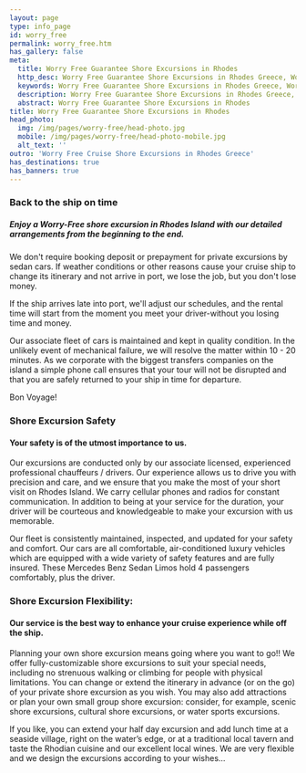 ```yaml
---
layout: page
type: info_page
id: worry_free
permalink: worry_free.htm
has_gallery: false
meta:
  title: Worry Free Guarantee Shore Excursions in Rhodes
  http_desc: Worry Free Guarantee Shore Excursions in Rhodes Greece, Worry Free Guarantee Cruise Shore Excursions in Rhodes Greece
  keywords: Worry Free Guarantee Shore Excursions in Rhodes Greece, Worry Free Guarantee Cruise Shore Excursions in Rhodes Greece
  description: Worry Free Guarantee Shore Excursions in Rhodes Greece, Worry Free Guarantee Cruise Shore Excursions in Rhodes Greece
  abstract: Worry Free Guarantee Shore Excursions in Rhodes
title: Worry Free Guarantee Shore Excursions in Rhodes
head_photo:
  img: /img/pages/worry-free/head-photo.jpg
  mobile: /img/pages/worry-free/head-photo-mobile.jpg
  alt_text: ''
outro: 'Worry Free Cruise Shore Excursions in Rhodes Greece'
has_destinations: true
has_banners: true
---
```

### Back to the ship on time

##### Enjoy a Worry-Free shore excursion in Rhodes Island with our detailed arrangements from the beginning to the end.

We don't require booking deposit or prepayment for private excursions by sedan cars.  If weather conditions or other reasons cause your cruise ship to change its itinerary and not arrive in port, we lose the job, but you don't lose money.

If the ship arrives late into port, we'll adjust our schedules, and the rental time will start from the moment you meet your driver-without you losing time and money.

Our associate fleet of cars is maintained and kept in quality condition. In the unlikely event of mechanical failure, we will resolve the matter within 10 - 20 minutes. As we corporate with the biggest transfers companies on the island a simple phone call ensures that your tour will not be disrupted and that you are safely returned to your ship in time for departure.

Bon Voyage!

### Shore Excursion Safety

#### Your safety is of the utmost importance to us.

Our excursions are conducted only by our associate licensed, experienced professional chauffeurs / drivers. Our experience allows us to drive you with precision and care, and we ensure that you make the most of your short visit on Rhodes Island. We carry cellular phones and radios for constant communication. In addition to being at your service for the duration, your driver will be courteous and knowledgeable to make your excursion with us memorable.

Our fleet is consistently maintained, inspected, and updated for your safety and comfort. Our cars are all comfortable, air-conditioned luxury vehicles which are equipped with a wide variety of safety features and are fully insured. These Mercedes Benz Sedan Limos hold 4 passengers comfortably, plus the driver.

### Shore Excursion Flexibility:

#### Our service is the best way to enhance your cruise experience while off the ship.

Planning your own shore excursion means going where you want to go!! We offer fully-customizable shore excursions to suit your special needs, including no strenuous walking or climbing for people with physical limitations. You can change or extend the itinerary in advance (or on the go) of your private shore excursion as you wish. You may also add attractions or plan your own small group shore excursion: consider, for example, scenic shore excursions, cultural shore excursions, or water sports excursions.

If you like, you can extend your half day excursion and add lunch time at a seaside village, right on the water’s edge, or at a traditional local tavern and taste the Rhodian cuisine and our excellent local wines. We are very flexible and we design the excursions according to your wishes…